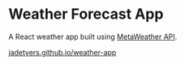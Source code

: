 # Weather Forecast App

A React weather app built using [MetaWeather API](https://www.metaweather.com/api/).

[jadetyers.github.io/weather-app](https://jadetyers.github.io/weather-app/)